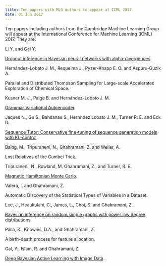 ```yaml
---
title: Ten papers with MLG authors to appear at ICML 2017
date: 01 Jun 2017
---
```


Ten papers including authors from the Cambridge Machine Learning Group will appear at the International Conference for Machine Learning (ICML) 2017. They are:

Li Y. and Gal Y.

[Dropout inference in Bayesian neural networks with alpha-divergences](https://arxiv.org/abs/1703.02914).

Hernández-Lobato J. M., Requeima J., Pyzer-Knapp E. O. and Aspuru-Guzik A.

Parallel and Distributed Thompson Sampling for Large-scale Accelerated Exploration of Chemical Space.

Kusner M. J., Paige B. and Hernández-Lobato J. M.

[Grammar Variational Autoencoder](https://arxiv.org/pdf/1703.01925.pdf).

Jaques N., Gu S., Bahdanau S., Hernndez Lobato J. M., Turner R. E. and Eck D.

[Sequence Tutor: Conservative fine-tuning of sequence generation models with KL-control](https://arxiv.org/pdf/1611.02796.pdf).

Balog, M., Tripuraneni, N., Ghahramani, Z. and Weller, A.

Lost Relatives of the Gumbel Trick.

Tripuraneni, N., Rowland, M. Ghahramani, Z., and Turner, R. E.

[Magnetic Hamiltonian Monte Carlo](https://arxiv.org/abs/1607.02738).

Valera, I. and Ghahramani, Z.

Automatic Discovery of the Statistical Types of Variables in a Dataset.

Lee, J., Heaukulani, C., James, L., Choi, S. and Ghahramani, Z.

[Bayesian inference on random simple graphs with power law degree distributions](https://arxiv.org/pdf/1702.08239.pdf).

Palla, K., Knowles, D.A., and Ghahramani, Z.

A birth-death process for feature allocation.

Gal, Y., Islam, R. and Ghahramani, Z.

[Deep Bayesian Active Learning with Image Data](https://arxiv.org/abs/1703.02910).

